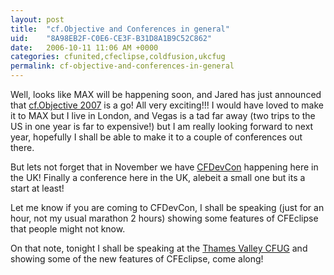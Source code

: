 ```yaml
---
layout: post
title:  "cf.Objective and Conferences in general"
uid:	"8A98EB2F-C0E6-CE3F-B31D8A1B9C52C862"
date:   2006-10-11 11:06 AM +0000
categories: cfunited,cfeclipse,coldfusion,ukcfug
permalink: cf-objective-and-conferences-in-general
---
```

Well, looks like MAX will be happening soon, and Jared has just announced that <a href="http://www.cfobjective.com/">cf.Objective 2007</a> is a go! All very exciting!!! I would have loved to make it to MAX but I live in London, and Vegas is a tad far away (two trips to the US in one year is far to expensive!) but I am really looking forward to next year, hopefully I shall be able to make it to a couple of conferences out there. 

But lets not forget that in November we have <a href="http://www.cfdevcon.com/">CFDevCon</a> happening here in the UK! Finally a conference here in the UK, alebeit a small one but its a start at least!

Let me know if you are coming to CFDevCon, I shall be speaking (just for an hour, not my usual marathon 2 hours) showing some features of CFEclipse that people might not know.

On that note, tonight I shall be speaking at the <a href="http://www.ukcfug.org/index.cfm?objectid=F222A9C0-F1FF-921E-187AEE9C4C78347D">Thames Valley CFUG</a> and showing some of the new features of CFEclipse, come along!